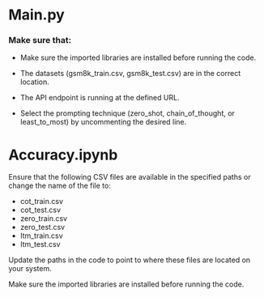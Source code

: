 # Main.py

### Make sure that:

- Make sure the imported libraries are installed before running the code.

- The datasets (gsm8k_train.csv, gsm8k_test.csv) are in the correct location.

- The API endpoint is running at the defined URL.

- Select the prompting technique (zero_shot, chain_of_thought, or least_to_most) by uncommenting the desired line.

# Accuracy.ipynb

Ensure that the following CSV files are available in the specified paths or change the name of the file to:

- cot_train.csv
- cot_test.csv
- zero_train.csv
- zero_test.csv
- ltm_train.csv
- ltm_test.csv

Update the paths in the code to point to where these files are located on your system.

Make sure the imported libraries are installed before running the code.